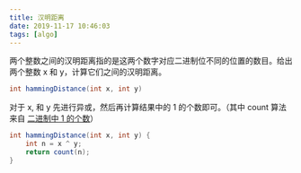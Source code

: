```yaml
---
title: 汉明距离
date: 2019-11-17 10:46:03
tags: [algo]
---
```


两个整数之间的汉明距离指的是这两个数字对应二进制位不同的位置的数目。给出两个整数 x 和 y，计算它们之间的汉明距离。

```java
int hammingDistance(int x, int y)
```

对于 x, 和 y 先进行异或，然后再计算结果中的 1 的个数即可。（其中 count 算法来自 [二进制中 1 的个数](/2019/11/14/count-of-one/)）

```java
int hammingDistance(int x, int y) {
    int n = x ^ y;
    return count(n); 
}
```
